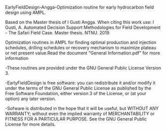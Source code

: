 EarlyFieldDesign-Angga-Optimization routine for early hydrocarbon field design using AMPL. 

Based on the Master thesis of I Gusti Angga. When citing this work use: I Gusti, A. Automated Decision Support Methodologies for Field Development - The Safari Field Case. Master thesis. NTNU. 2019

Optimization routines in AMPL for finding optimal production and injection schedules, drilling schedules or recovery mechanism to maximize plateau or net present value.Read the document "General Information.pdf" for more information

-These routines are provided under the GNU General Public License Version 3. 

-EarlyFieldDesign is free software: you can redistribute it and/or modify it under the terms of the GNU General Public License as published by the Free Software Foundation, either version 3 of the License, or (at your option) any later version.

-Sofware is distributed in the hope that it will be useful, but WITHOUT ANY WARRANTY; without even the implied warranty of MERCHANTABILITY or FITNESS FOR A PARTICULAR PURPOSE. See the GNU General Public License for more details.
